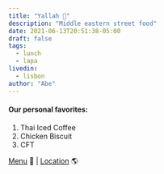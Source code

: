 ```yaml
---
title: "Yallah 🥗"
description: "Middle eastern street food"
date: 2021-06-13T20:51:38-05:00
draft: false
tags:
  - lunch
  - lapa
livedin:
  - lisbon
author: "Abe"
---
```


#### Our personal favorites:

1. Thai Iced Coffee
2. Chicken Biscuit
3. CFT

[Menu](https://www.betterhalfbar.com/menu) 📖  |  [Location](https://g.page/betterhalfbar?share) 🌎
